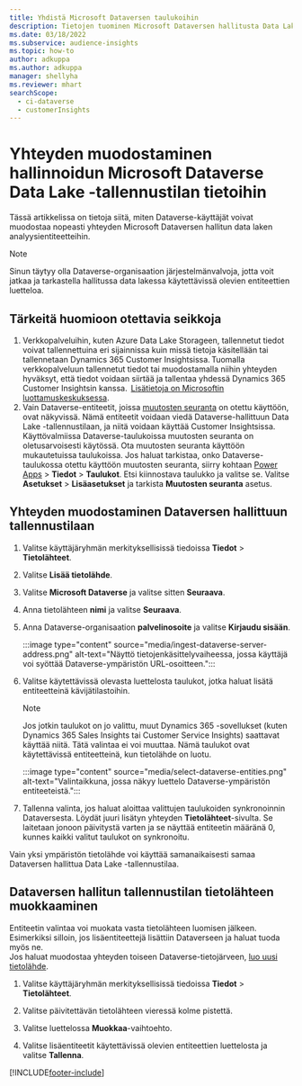 ```yaml
---
title: Yhdistä Microsoft Dataversen taulukoihin
description: Tietojen tuominen Microsoft Dataversen hallitusta Data Lake -tallennustilasta.
ms.date: 03/18/2022
ms.subservice: audience-insights
ms.topic: how-to
author: adkuppa
ms.author: adkuppa
manager: shellyha
ms.reviewer: mhart
searchScope:
  - ci-dataverse
  - customerInsights
---
```


# <a name="connect-to-data-in-a-microsoft-dataverse-managed-data-lake"></a>Yhteyden muodostaminen hallinnoidun Microsoft Dataverse Data Lake -tallennustilan tietoihin

Tässä artikkelissa on tietoja siitä, miten Dataverse-käyttäjät voivat muodostaa nopeasti yhteyden Microsoft Dataversen hallitun data laken analyysientiteetteihin. 

> [!NOTE]
> Sinun täytyy olla Dataverse-organisaation järjestelmänvalvoja, jotta voit jatkaa ja tarkastella hallitussa data lakessa käytettävissä olevien entiteettien luetteloa.

## <a name="important-considerations"></a>Tärkeitä huomioon otettavia seikkoja

1. Verkkopalveluihin, kuten Azure Data Lake Storageen, tallennetut tiedot voivat tallennettuina eri sijainnissa kuin missä tietoja käsitellään tai tallennetaan Dynamics 365 Customer Insightsissa. Tuomalla verkkopalveluun tallennetut tiedot tai muodostamalla niihin yhteyden hyväksyt, että tiedot voidaan siirtää ja tallentaa yhdessä Dynamics 365 Customer Insightsin kanssa.  [Lisätietoja on Microsoftin luottamuskeskuksessa](https://www.microsoft.com/trust-center).
2. Vain Dataverse-entiteetit, joissa [muutosten seuranta](/power-platform/admin/enable-change-tracking-control-data-synchronization) on otettu käyttöön, ovat näkyvissä. Nämä entiteetit voidaan viedä Dataverse-hallittuun Data Lake -tallennustilaan, ja niitä voidaan käyttää Customer Insightsissa. Käyttövalmiissa Dataverse-taulukoissa muutosten seuranta on oletusarvoisesti käytössä. Ota muutosten seuranta käyttöön mukautetuissa taulukoissa. Jos haluat tarkistaa, onko Dataverse-taulukossa otettu käyttöön muutosten seuranta, siirry kohtaan [Power Apps](https://make.powerapps.com) > **Tiedot** > **Taulukot**. Etsi kiinnostava taulukko ja valitse se. Valitse **Asetukset** > **Lisäasetukset** ja tarkista **Muutosten seuranta** asetus.

## <a name="connect-to-a-dataverse-managed-lake"></a>Yhteyden muodostaminen Dataversen hallittuun tallennustilaan

1. Valitse käyttäjäryhmän merkityksellisissä tiedoissa **Tiedot** > **Tietolähteet**.

2. Valitse **Lisää tietolähde**.

3. Valitse **Microsoft Dataverse** ja valitse sitten **Seuraava**.

4. Anna tietolähteen **nimi** ja valitse **Seuraava**. 

5. Anna Dataverse-organisaation **palvelinosoite** ja valitse **Kirjaudu sisään**.

   :::image type="content" source="media/ingest-dataverse-server-address.png" alt-text="Näyttö tietojenkäsittelyvaiheessa, jossa käyttäjä voi syöttää Dataverse-ympäristön URL-osoitteen.":::

6. Valitse käytettävissä olevasta luettelosta taulukot, jotka haluat lisätä entiteetteinä kävijätilastoihin.    

   > [!NOTE]
   > Jos jotkin taulukot on jo valittu, muut Dynamics 365 -sovellukset (kuten Dynamics 365 Sales Insights tai Customer Service Insights) saattavat käyttää niitä. Tätä valintaa ei voi muuttaa. Nämä taulukot ovat käytettävissä entiteetteinä, kun tietolähde on luotu.

   :::image type="content" source="media/select-dataverse-entities.png" alt-text="Valintaikkuna, jossa näkyy luettelo Dataverse-ympäristön entiteeteistä.":::

7. Tallenna valinta, jos haluat aloittaa valittujen taulukoiden synkronoinnin Dataversesta. Löydät juuri lisätyn yhteyden **Tietolähteet**-sivulta. Se laitetaan jonoon päivitystä varten ja se näyttää entiteetin määränä 0, kunnes kaikki valitut taulukot on synkronoitu.

Vain yksi ympäristön tietolähde voi käyttää samanaikaisesti samaa Dataversen hallittua Data Lake -tallennustilaa.

## <a name="edit-a-dataverse-managed-lake-data-source"></a>Dataversen hallitun tallennustilan tietolähteen muokkaaminen

Entiteetin valintaa voi muokata vasta tietolähteen luomisen jälkeen. Esimerkiksi silloin, jos lisäentiteettejä lisättiin Dataverseen ja haluat tuoda myös ne.    
Jos haluat muodostaa yhteyden toiseen Dataverse-tietojärveen, [luo uusi tietolähde](#connect-to-a-dataverse-managed-lake).

1. Valitse käyttäjäryhmän merkityksellisissä tiedoissa **Tiedot** > **Tietolähteet**.

2. Valitse päivitettävän tietolähteen vieressä kolme pistettä.

3. Valitse luettelossa **Muokkaa**-vaihtoehto.

4. Valitse lisäentiteetit käytettävissä olevien entiteettien luettelosta ja valitse **Tallenna**.

[!INCLUDE[footer-include](../includes/footer-banner.md)]
